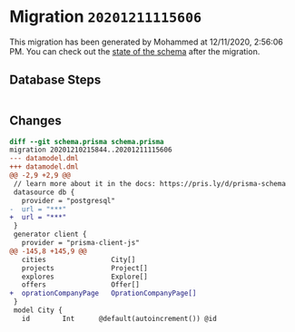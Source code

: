 # Migration `20201211115606`

This migration has been generated by Mohammed at 12/11/2020, 2:56:06 PM.
You can check out the [state of the schema](./schema.prisma) after the migration.

## Database Steps

```sql

```

## Changes

```diff
diff --git schema.prisma schema.prisma
migration 20201210215844..20201211115606
--- datamodel.dml
+++ datamodel.dml
@@ -2,9 +2,9 @@
 // learn more about it in the docs: https://pris.ly/d/prisma-schema
 datasource db {
   provider = "postgresql"
-  url = "***"
+  url = "***"
 }
 generator client {
   provider = "prisma-client-js"
@@ -145,8 +145,9 @@
   cities                City[]
   projects              Project[]
   explores              Explore[]
   offers                Offer[]
+  oprationCompanyPage   OprationCompanyPage[]
 }
 model City {
   id        Int      @default(autoincrement()) @id
```


